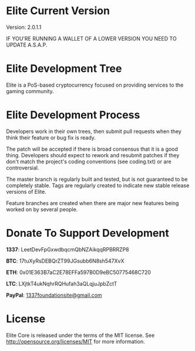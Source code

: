 Elite Current Version
===========================
Version: 2.0.1.1

IF YOU'RE RUNNING A WALLET OF A LOWER VERSION YOU NEED TO UPDATE A.S.A.P.


Elite Development Tree
===========================
Elite is a PoS-based cryptocurrency focused on providing services to the gaming community.


Elite Development Process
===========================
Developers work in their own trees, then submit pull requests when
they think their feature or bug fix is ready.

The patch will be accepted if there is broad consensus that it is a
good thing.  Developers should expect to rework and resubmit patches
if they don't match the project's coding conventions (see coding.txt)
or are controversial.

The master branch is regularly built and tested, but is not guaranteed
to be completely stable. Tags are regularly created to indicate new
stable release versions of Elite.

Feature branches are created when there are major new features being
worked on by several people.


Donate To Support Development
=================================
**1337**: LeetDevFpGxwdbqcmQbNZAikqqRPBRRZP8

**BTC**: 17tuXyRsDEBQrZT99JGsubb6N8sh547XvX

**ETH**: 0x01E363B7aC2E78EFFa597B0D9eBC50775468C720

**LTC**: LXjtkT4ukNqhrRQHufah3aQLqjuJpbZctT

**PayPal**: 1337foundationsite@gmail.com


License
===========================
Elite Core is released under the terms of the MIT license. See http://opensource.org/licenses/MIT for more information.
